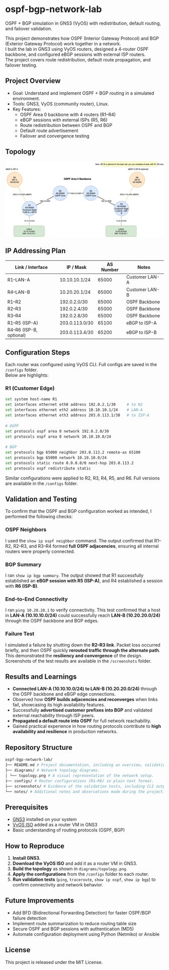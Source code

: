 # ospf-bgp-network-lab
OSPF + BGP simulation in GNS3 (VyOS) with redistribution, default routing, and failover validation.

This project demonstrates how OSPF (Interior Gateway Protocol) and BGP (Exterior Gateway Protocol) work together in a network.  
I built the lab in GNS3 using VyOS routers, designed a 4-router OSPF backbone, and configured eBGP sessions with external ISP routers.  
The project covers route redistribution, default route propagation, and failover testing.

## Project Overview
- Goal: Understand and implement OSPF + BGP routing in a simulated environment.
- Tools: GNS3, VyOS (community router), Linux.
- Key Features:
  - OSPF Area 0 backbone with 4 routers (R1–R4)
  - eBGP sessions with external ISPs (R5, R6)
  - Route redistribution between OSPF and BGP
  - Default route advertisement
  - Failover and convergence testing

## Topology

![Network Topology](diagrams/topology.png)

## IP Addressing Plan

| Link / Interface        | IP / Mask      | AS Number | Notes              |
|-------------------------|----------------|-----------|--------------------|
| R1–LAN-A                | 10.10.10.1/24  | 65000     | Customer LAN-A     |
| R4–LAN-B                | 10.20.20.1/24  | 65000     | Customer LAN-B     |
| R1–R2                   | 192.0.2.0/30   | 65000     | OSPF Backbone      |
| R2–R3                   | 192.0.2.4/30   | 65000     | OSPF Backbone      |
| R3–R4                   | 192.0.2.8/30   | 65000     | OSPF Backbone      |
| R1–R5 (ISP-A)           | 203.0.113.0/30 | 65100     | eBGP to ISP-A      |
| R4–R6 (ISP-B, optional) | 203.0.113.4/30 | 65200     | eBGP to ISP-B      |

## Configuration Steps

Each router was configured using VyOS CLI. Full configs are saved in the `/configs` folder.  
Below are highlights:

### R1 (Customer Edge)
```bash
set system host-name R1
set interfaces ethernet eth0 address 192.0.2.1/30     # to R2
set interfaces ethernet eth2 address 10.10.10.1/24    # LAN-A
set interfaces ethernet eth3 address 203.0.113.1/30   # to ISP-A

# OSPF
set protocols ospf area 0 network 192.0.2.0/30
set protocols ospf area 0 network 10.10.10.0/24

# BGP
set protocols bgp 65000 neighbor 203.0.113.2 remote-as 65100
set protocols bgp 65000 network 10.10.10.0/24
set protocols static route 0.0.0.0/0 next-hop 203.0.113.2
set protocols ospf redistribute static
```

Similar configurations were applied to R2, R3, R4, R5, and R6. Full versions are available in the `/configs` folder.

## Validation and Testing

To confirm that the OSPF and BGP configuration worked as intended, I performed the following checks:

### OSPF Neighbors
I used the `show ip ospf neighbor` command. The output confirmed that R1–R2, R2–R3, and R3–R4 formed **full OSPF adjacencies**, ensuring all internal routers were properly connected.

### BGP Summary
I ran `show ip bgp summary`. The output showed that R1 successfully established an **eBGP session with R5 (ISP-A)**, and R4 established a session with **R6 (ISP-B)**.

### End-to-End Connectivity
I ran `ping 10.20.20.1` to verify connectivity. This test confirmed that a host in **LAN-A (10.10.10.0/24)** could successfully reach **LAN-B (10.20.20.0/24)** through the OSPF backbone and BGP edges.

### Failure Test
I simulated a failure by shutting down the **R2–R3 link**. Packet loss occurred briefly, and then OSPF quickly **rerouted traffic through the alternate path**. This demonstrated the **resiliency and convergence** of the design. Screenshots of the test results are available in the `/screenshots` folder.


## Results and Learnings

* **Connected LAN-A (10.10.10.0/24) to LAN-B (10.20.20.0/24)** through the OSPF backbone and eBGP edge connections.
* Observed how **OSPF builds adjacencies and reconverges** when links fail, showcasing its high availability features.
* Successfully **advertised customer prefixes into BGP** and validated external reachability through ISP peers.
* **Propagated a default route into OSPF** for full network reachability.
* Gained practical experience in how routing protocols contribute to **high availability and resilience** in production networks.

## Repository Structure
```bash
ospf-bgp-network-lab/
├── README.md # Project documentation, including an overview, validation steps, and key learnings.
├── diagrams/ # Network topology diagrams.
│ └── topology.png # A visual representation of the network setup.
├── configs/ # Router configurations (R1–R6) in plain text format.
├── screenshots/ # Evidence of the validation tests, including CLI outputs of show commands and ping results.
└── notes/ # Additional notes and observations made during the project.
```

## Prerequisites

- [GNS3](https://www.gns3.com/software/download) installed on your system  
- [VyOS ISO](https://vyos.io/) added as a router VM in GNS3  
- Basic understanding of routing protocols (OSPF, BGP)  


## How to Reproduce

1.  **Install GNS3.**
2.  **Download the VyOS ISO** and add it as a router VM in GNS3.
3.  **Build the topology** as shown in `diagrams/topology.png`.
4.  **Apply the configurations** from the `/configs` folder to each router.
5.  **Run validation tests** (`ping`, `traceroute`, `show ip ospf`, `show ip bgp`) to confirm connectivity and network behavior.

## Future Improvements

- Add BFD (Bidirectional Forwarding Detection) for faster OSPF/BGP failure detection  
- Implement route summarization to reduce routing table size  
- Secure OSPF and BGP sessions with authentication (MD5)  
- Automate configuration deployment using Python (Netmiko) or Ansible  

## License

This project is released under the MIT License.  


